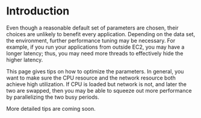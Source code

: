 # Introduction #

Even though a reasonable default set of parameters are chosen, their choices are unlikely to benefit every application. Depending on the data set, the environment, further performance tuning may be necessary. For example, if you run your applications from outside EC2, you may have a longer latency; thus, you may need more threads to effectively hide the higher latency.

This page gives tips on how to optimize the parameters. In general, you want to make sure the CPU resource and the network resource both achieve high utilization. If CPU is loaded but network is not, and later the two are swapped, then you may be able to squeeze out more performance by parallelizing the two busy periods.

More detailed tips are coming soon.